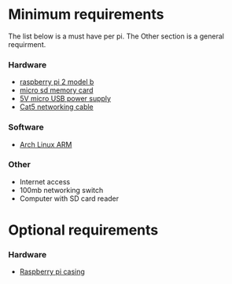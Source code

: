# Minimum requirements

The list below is a must have per pi.
The Other section is a general requirment.

### Hardware

* [raspberry pi 2 model b](https://www.raspberrypi.org/products/raspberry-pi-2-model-b/)
* [micro sd memory card](http://elinux.org/RPi_SD_cards)
* [5V micro USB power supply](https://www.raspberrypi.org/documentation/hardware/raspberrypi/power/README.md)
* [Cat5 networking cable](https://en.wikipedia.org/wiki/Category_5_cable)

### Software

* [Arch Linux ARM](http://archlinuxarm.org/os/ArchLinuxARM-rpi-2-latest.tar.gz)

### Other

* Internet access
* 100mb networking switch
* Computer with SD card reader

# Optional requirements

### Hardware

* [Raspberry pi casing](https://www.raspberrypi.org/blog/raspberry-pi-official-case/)
